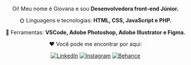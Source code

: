<p align="center"> 
   Oi! Meu nome é Giovana e sou <strong>Desenvolvedora front-end Júnior.</strong><br>
</p>

<p align="center">
 🌞 Linguagens e tecnologias: <strong>HTML, CSS, JavaScript e PHP.</strong>
</p>

<p align="center">
 🌸 Ferramentas: <strong>VSCode, Adobe Photoshop, Adobe Illustrator e Figma. </strong>
</p>

<p align="center">
 ❤️ Você pode me encontrar por aqui:
</p>

<p align="center">
  <a href="https://www.linkedin.com/in/giovana--siqueira/" target="_blank"><img src="https://img.shields.io/badge/LinkedIn-0077B5?style=for-the-badge&logo=linkedin&logoColor=white" alt="LinkedIn"></a>
<a href="https://www.instagram.com/giovxxna/" target="_blank"><img src="https://img.shields.io/badge/Instagram-E4405F?style=for-the-badge&logo=instagram&logoColor=white" alt="Instagram"></a>
<a href="https://www.behance.net/giovxna" target="_blank"><img src="https://img.shields.io/badge/-Behance-blue?style=for-the-badge&logo=behance&logoColor=white" alt="Behance"></a>
</p>  

